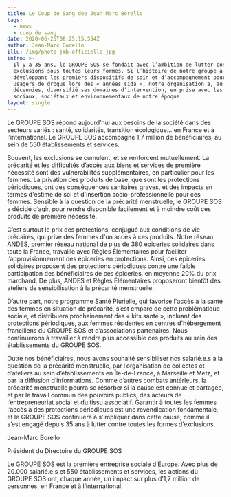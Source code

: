 ```yaml
---
title: Le Coup de Sang dee Jean-Marc Borello
tags:
  - news
  - coup de sang
date: 2020-06-25T08:25:15.554Z
author: Jean-Marc Borello
illu: /img/photo-jmb-officielle.jpg
intro: >-
  Il y a 35 ans, le GROUPE SOS se fondait avec l’ambition de lutter contre les
  exclusions sous toutes leurs formes. Si l’histoire de notre groupe a débuté en
  développant les premiers dispositifs de soin et d’accompagnement pour les
  usagers de drogue lors des « années sida », notre organisation a, au fil des
  décennies, diversifié ses domaines d’intervention, en prise avec les enjeux
  sociaux, sociétaux et environnementaux de notre époque.
layout: single
---
```

Le GROUPE SOS répond aujourd’hui aux besoins de la société dans des secteurs variés : santé, solidarités, transition écologique… en France et à l’international. Le GROUPE SOS accompagne 1,7 million de bénéficiaires, au sein de 550 établissements et services.



Souvent, les exclusions se cumulent, et se renforcent mutuellement. La précarité et les difficultés d’accès aux biens et services de première nécessité sont des vulnérabilités supplémentaires, en particulier pour les femmes. La privation des produits de base, que sont les protections périodiques, ont des conséquences sanitaires graves, et des impacts en termes d'estime de soi et d'insertion socio-professionnelle pour ces femmes. Sensible à la question de la précarité menstruelle, le GROUPE SOS a décidé d’agir, pour rendre disponible facilement et à moindre coût ces produits de première nécessité.



C’est surtout le prix des protections, conjugué aux conditions de vie précaires, qui prive des femmes d'un accès à ces produits. Notre réseau ANDES, premier réseau national de plus de 380 épiceries solidaires dans toute la France, travaille avec Règles Élémentaires pour faciliter l’approvisionnement des épiceries en protections. Ainsi, ces épiceries solidaires proposent des protections périodiques contre une faible participation des bénéficiaires de ces épiceries, en moyenne 20% du prix marchand. De plus, ANDES et Règles Élémentaires proposeront bientôt des ateliers de sensibilisation à la précarité menstruelle.



D’autre part, notre programme Santé Plurielle, qui favorise l'accès à la santé des femmes en situation de précarité, s’est emparé de cette problématique sociale, et distribuera prochainement des « kits santé », incluant des protections périodiques, aux femmes résidentes en centres d'hébergement franciliens du GROUPE SOS et d’associations partenaires. Nous continuerons à travailler à rendre plus accessible ces produits au sein des établissements du GROUPE SOS.



Outre nos bénéficiaires, nous avons souhaité sensibiliser nos salarié.e.s à la question de la précarité menstruelle, par l’organisation de collectes et d’ateliers au sein d’établissements en Île-de-France, à Marseille et Metz, et par la diffusion d’informations. Comme d’autres combats antérieurs, la précarité menstruelle pourra se résorber si la cause est connue et partagée, et par le travail commun des pouvoirs publics, des acteurs de l’entrepreneuriat social et du tissu associatif. Garantir à toutes les femmes l’accès à des protections périodiques est une revendication fondamentale, et le GROUPE SOS continuera à s’impliquer dans cette cause, comme il s’est engagé depuis 35 ans à lutter contre toutes les formes d’exclusions.



Jean-Marc Borello

Président du Directoire du GROUPE SOS

Le GROUPE SOS est la première entreprise sociale d’Europe. Avec plus de 20.000 salarié.e.s et 550 établissements et services, les actions du GROUPE SOS ont, chaque année, un impact sur plus d’1,7 million de personnes, en France et à l’international.
